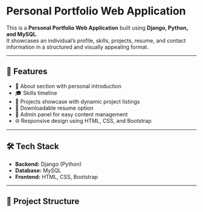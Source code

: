 # Personal Portfolio Web Application  

This is a **Personal Portfolio Web Application** built using **Django, Python, and MySQL**.  
It showcases an individual’s profile, skills, projects, resume, and contact information in a structured and visually appealing format.  

---

## 🚀 Features
- 📝 About section with personal introduction  
- 🎓 Skills timeline  
- 💼 Projects showcase with dynamic project listings  
- 📄 Downloadable resume option   
- 🔐 Admin panel for easy content management  
- 🌐 Responsive design using HTML, CSS, and Bootstrap  

---

## 🛠 Tech Stack
- **Backend:** Django (Python)  
- **Database:** MySQL  
- **Frontend:** HTML, CSS, Bootstrap  

---

## 📂 Project Structure
